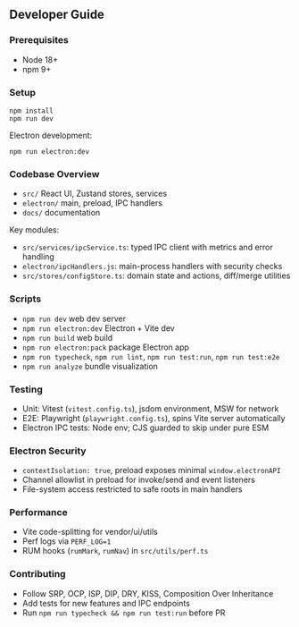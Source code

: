 ## Developer Guide

### Prerequisites
- Node 18+
- npm 9+

### Setup
```
npm install
npm run dev
```

Electron development:
```
npm run electron:dev
```

### Codebase Overview
- `src/` React UI, Zustand stores, services
- `electron/` main, preload, IPC handlers
- `docs/` documentation

Key modules:
- `src/services/ipcService.ts`: typed IPC client with metrics and error handling
- `electron/ipcHandlers.js`: main-process handlers with security checks
- `src/stores/configStore.ts`: domain state and actions, diff/merge utilities

### Scripts
- `npm run dev` web dev server
- `npm run electron:dev` Electron + Vite dev
- `npm run build` web build
- `npm run electron:pack` package Electron app
- `npm run typecheck`, `npm run lint`, `npm run test:run`, `npm run test:e2e`
- `npm run analyze` bundle visualization

### Testing
- Unit: Vitest (`vitest.config.ts`), jsdom environment, MSW for network
- E2E: Playwright (`playwright.config.ts`), spins Vite server automatically
- Electron IPC tests: Node env; CJS guarded to skip under pure ESM

### Electron Security
- `contextIsolation: true`, preload exposes minimal `window.electronAPI`
- Channel allowlist in preload for invoke/send and event listeners
- File-system access restricted to safe roots in main handlers

### Performance
- Vite code-splitting for vendor/ui/utils
- Perf logs via `PERF_LOG=1`
- RUM hooks (`rumMark`, `rumNav`) in `src/utils/perf.ts`

### Contributing
- Follow SRP, OCP, ISP, DIP, DRY, KISS, Composition Over Inheritance
- Add tests for new features and IPC endpoints
- Run `npm run typecheck && npm run test:run` before PR
